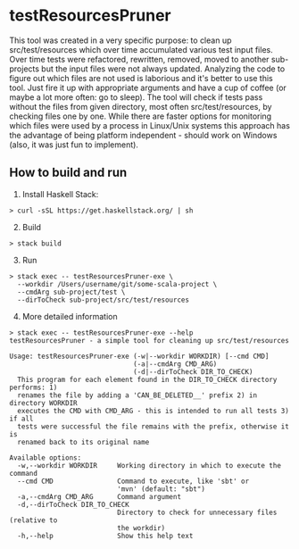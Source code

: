 # testResourcesPruner

This tool was created in a very specific purpose: to clean up src/test/resources which over time accumulated various test input files. Over time tests were refactored, rewritten, removed, moved to another sub-projects but the input files were not always updated. Analyzing the code to figure out which files are not used is laborious and it's better to use this tool. Just fire it up with appropriate arguments and have a cup of coffee (or maybe a lot more often: go to sleep). The tool will check if tests pass without the files from given directory, most often src/test/resources, by checking files one by one. While there are faster options for monitoring which files were used by a process in Linux/Unix systems this approach has the advantage of being platform independent - should work on Windows (also, it was just fun to implement).

## How to build and run

1. Install Haskell Stack:
```
> curl -sSL https://get.haskellstack.org/ | sh
```

2. Build
```
> stack build
```

3. Run
```
> stack exec -- testResourcesPruner-exe \
  --workdir /Users/username/git/some-scala-project \
  --cmdArg sub-project/test \
  --dirToCheck sub-project/src/test/resources
```

4. More detailed information
```
> stack exec -- testResourcesPruner-exe --help
testResourcesPruner - a simple tool for cleaning up src/test/resources

Usage: testResourcesPruner-exe (-w|--workdir WORKDIR) [--cmd CMD]
                               (-a|--cmdArg CMD_ARG)
                               (-d|--dirToCheck DIR_TO_CHECK)
  This program for each element found in the DIR_TO_CHECK directory performs: 1)
  renames the file by adding a 'CAN_BE_DELETED__' prefix 2) in directory WORKDIR
  executes the CMD with CMD_ARG - this is intended to run all tests 3) if all
  tests were successful the file remains with the prefix, otherwise it is
  renamed back to its original name

Available options:
  -w,--workdir WORKDIR     Working directory in which to execute the command
  --cmd CMD                Command to execute, like 'sbt' or
                           'mvn' (default: "sbt")
  -a,--cmdArg CMD_ARG      Command argument
  -d,--dirToCheck DIR_TO_CHECK
                           Directory to check for unnecessary files (relative to
                           the workdir)
  -h,--help                Show this help text
```

